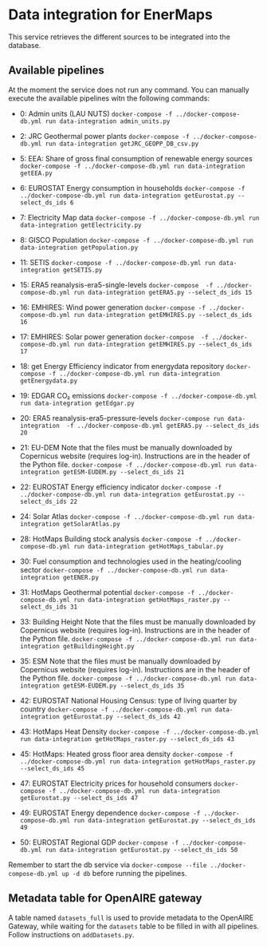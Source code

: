 # Data integration for EnerMaps

This service retrieves the different sources to be integrated into the database.

## Available pipelines

At the moment the service does not run any command.
You can manually execute the available pipelines witn the following commands:

  - 0: Admin units (LAU NUTS)
    `docker-compose -f ../docker-compose-db.yml run data-integration admin_units.py`

  - 2: JRC Geothermal power plants
    `docker-compose -f ../docker-compose-db.yml run data-integration getJRC_GEOPP_DB_csv.py`

  - 5: EEA: Share of gross final consumption of renewable energy sources
    `docker-compose -f ../docker-compose-db.yml run data-integration getEEA.py`

  - 6: EUROSTAT Energy consumption in households
    `docker-compose -f ../docker-compose-db.yml run data-integration getEurostat.py --select_ds_ids 6`

  - 7: Electricity Map data
    `docker-compose -f ../docker-compose-db.yml run data-integration getElectricity.py`

  - 8: GISCO Population
    `docker-compose -f ../docker-compose-db.yml run data-integration getPopulation.py`

  - 11: SETIS
    `docker-compose -f ../docker-compose-db.yml run data-integration getSETIS.py`

  - 15: ERA5 reanalysis-era5-single-levels
    `docker-compose  -f ../docker-compose-db.yml run data-integration getERA5.py --select_ds_ids 15`

  - 16: EMHIRES: Wind power generation
    `docker-compose -f ../docker-compose-db.yml run data-integration getEMHIRES.py --select_ds_ids 16`

  - 17: EMHIRES: Solar power generation
    `docker-compose  -f ../docker-compose-db.yml run data-integration getEMHIRES.py --select_ds_ids 17`

  - 18: get Energy Efficiency indicator from energydata repository
    `docker-compose -f ../docker-compose-db.yml run data-integration getEnergydata.py`

  - 19: EDGAR CO₂ emissions
    `docker-compose -f ../docker-compose-db.yml run data-integration getEdgar.py`

  - 20: ERA5 reanalysis-era5-pressure-levels
    `docker-compose run data-integration  -f ../docker-compose-db.yml getERA5.py --select_ds_ids 20`

  - 21: EU-DEM
    Note that the files must be manually downloaded by Copernicus website (requires log-in).
    Instructions are in the header of the Python file.
    `docker-compose -f ../docker-compose-db.yml run data-integration getESM-EUDEM.py --select_ds_ids 21`

  - 22: EUROSTAT Energy efficiency indicator
    `docker-compose -f ../docker-compose-db.yml run data-integration getEurostat.py --select_ds_ids 22`

  - 24: Solar Atlas
    `docker-compose -f ../docker-compose-db.yml run data-integration getSolarAtlas.py`

  - 28: HotMaps Building stock analysis
    `docker-compose -f ../docker-compose-db.yml run data-integration getHotMaps_tabular.py`

  - 30: Fuel consumption and technologies used in the heating/cooling sector
    `docker-compose -f ../docker-compose-db.yml run data-integration getENER.py`

  - 31: HotMaps Geothermal potential
    `docker-compose -f ../docker-compose-db.yml run data-integration getHotMaps_raster.py --select_ds_ids 31`

  - 33: Building Height
    Note that the files must be manually downloaded by Copernicus website (requires log-in).
    Instructions are in the header of the Python file.
    `docker-compose -f ../docker-compose-db.yml run data-integration getBuildingHeight.py`

  - 35: ESM
    Note that the files must be manually downloaded by Copernicus website (requires log-in).
    Instructions are in the header of the Python file.
    `docker-compose -f ../docker-compose-db.yml run data-integration getESM-EUDEM.py --select_ds_ids 35`

  - 42: EUROSTAT National Housing Census: type of living quarter by country
    `docker-compose -f ../docker-compose-db.yml run data-integration getEurostat.py --select_ds_ids 42`

  - 43: HotMaps Heat Density
    `docker-compose -f ../docker-compose-db.yml run data-integration getHotMaps_raster.py --select_ds_ids 43`

  - 45: HotMaps: Heated gross floor area density
    `docker-compose -f ../docker-compose-db.yml run data-integration getHotMaps_raster.py --select_ds_ids 45`

  - 47: EUROSTAT Electricity prices for household consumers
    `docker-compose -f ../docker-compose-db.yml run data-integration getEurostat.py --select_ds_ids 47`

  - 49: EUROSTAT Energy dependence
    `docker-compose -f ../docker-compose-db.yml run data-integration getEurostat.py --select_ds_ids 49`

  - 50: EUROSTAT Regional GDP
    `docker-compose -f ../docker-compose-db.yml run data-integration getEurostat.py --select_ds_ids 50`

Remember to start the db service via `docker-compose --file ../docker-compose-db.yml up -d db` before running the pipelines.

## Metadata table for OpenAIRE gateway

A table named `datasets_full` is used to provide metadata to the OpenAIRE Gateway, while waiting for the `datasets` table to be filled in with all pipelines.
Follow instructions on `addDatasets.py`.
